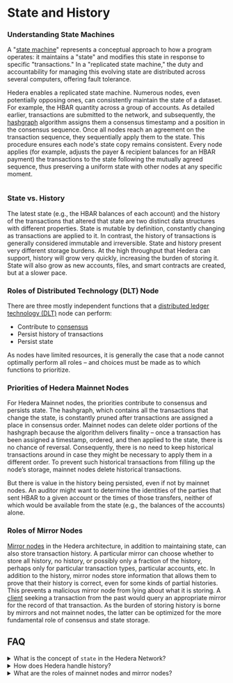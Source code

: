 # State and History

### Understanding State Machines

A "[state machine](../support-and-community/glossary.md#state-machine)" represents a conceptual approach to how a program operates: it maintains a "state" and modifies this state in response to specific "transactions." In a "replicated state machine," the duty and accountability for managing this evolving state are distributed across several computers, offering fault tolerance.

Hedera enables a replicated state machine. Numerous nodes, even potentially opposing ones, can consistently maintain the state of a dataset. For example, the HBAR quantity across a group of accounts. As detailed earlier, transactions are submitted to the network, and subsequently, the [hashgraph](../support-and-community/glossary.md#hashgraph) algorithm assigns them a consensus timestamp and a position in the consensus sequence. Once all nodes reach an agreement on the transaction sequence, they sequentially apply them to the state. This procedure ensures each node's state copy remains consistent. Every node applies (for example, adjusts the payer & recipient balances for an HBAR payment) the transactions to the state following the mutually agreed sequence, thus preserving a uniform state with other nodes at any specific moment.

<figure><img src="https://github.com/hashgraph/hedera-docs/blob/l10n_translation-staging/zh-CN/zh/.gitbook/assets/hh-consensus-service-whitepaper-icons.png" alt=""><figcaption></figcaption></figure>

### State vs. History

The latest state (e.g., the HBAR balances of each account) and the history of the transactions that altered that state are two distinct data structures with different properties. State is mutable by definition, constantly changing as transactions are applied to it. In contrast, the history of transactions is generally considered immutable and irreversible. State and history present very different storage burdens. At the high throughput that Hedera can support, history will grow very quickly, increasing the burden of storing it. State will also grow as new accounts, files, and smart contracts are created, but at a slower pace.

### Roles of Distributed Technology (DLT) Node

There are three mostly independent functions that a [distributed ledger technology (DLT)](../support-and-community/glossary.md#distributed-ledger-technology-dlt) node can perform:

- Contribute to [consensus](../support-and-community/glossary.md#consensus)
- Persist history of transactions
- Persist state

As nodes have limited resources, it is generally the case that a node cannot optimally perform all roles – and choices must be made as to which functions to prioritize.

### Priorities of Hedera Mainnet Nodes

For Hedera Mainnet nodes, the priorities contribute to consensus and persists state. The hashgraph, which contains all the transactions that change the state, is constantly pruned after transactions are assigned a place in consensus order. Mainnet nodes can delete older portions of the hashgraph because the algorithm delivers finality – once a transaction has been assigned a timestamp, ordered, and then applied to the state, there is no chance of reversal. Consequently, there is no need to keep historical transactions around in case they might be necessary to apply them in a different order. To prevent such historical transactions from filling up the node’s storage, mainnet nodes delete historical transactions.

But there is value in the history being persisted, even if not by mainnet nodes. An auditor might want to determine the identities of the parties that sent HBAR to a given account or the times of those transfers, neither of which would be available from the state (e.g., the balances of the accounts) alone.

### Roles of Mirror Nodes

[Mirror nodes](mirror-nodes/) in the Hedera architecture, in addition to maintaining state, can also store transaction history. A particular mirror can choose whether to store all history, no history, or possibly only a fraction of the history, perhaps only for particular transaction types, particular accounts, etc. In addition to the history, mirror nodes store information that allows them to prove that their history is correct, even for some kinds of partial histories. This prevents a malicious mirror node from lying about what it is storing. A [client](../support-and-community/glossary.md#client) seeking a transaction from the past would query an appropriate mirror for the record of that transaction. As the burden of storing history is borne by mirrors and not mainnet nodes, the latter can be optimized for the more fundamental role of consensus and state storage.

## FAQ

<details>

<summary>What is the concept of <code>state</code> in the Hedera Network?</summary>

The state in the Hedera Network is the current status of all data, like the amount of HBAR in a set of accounts. It is maintained across multiple nodes in a consistent representation, providing fault tolerance. The state constantly changes as transactions are applied to it.

</details>

<details>

<summary>How does Hedera handle history?</summary>

The history of transactions is maintained as a separate data structure from the state. It provides a record of transactions that have changed the state over time. It is usually envisaged as immutable and irreversible. Mirror nodes in the Hedera architecture store the transaction history, while mainnet nodes focus on consensus and state storage.

</details>

<details>

<summary>What are the roles of mainnet nodes and mirror nodes?</summary>

Mainnet nodes prioritize contributing to consensus and persisting state. They delete historical transactions after they are assigned a place in the consensus order. Mirror nodes, on the other hand, store the transaction history and maintain state, providing a record of past transactions for audit purposes.

</details>
